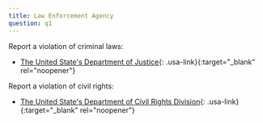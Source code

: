 ```yaml
---
title: Law Enforcement Agency
question: q1
---
```


Report a violation of criminal laws:

- [The United State's Department of Justice](https://www.justice.gov/crt/addressing-police-misconduct-laws-enforced-department-justice){: .usa-link}{:target="_blank" rel="noopener"}

Report a violation of civil rights:

- [The United State's Department of Civil Rights Division](https://civilrights.justice.gov/){: .usa-link}{:target="_blank" rel="noopener"}
